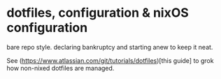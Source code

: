 # dotfiles, configuration & nixOS configuration

bare repo style. declaring bankruptcy and starting anew to keep it neat.

See (https://www.atlassian.com/git/tutorials/dotfiles)[this guide] to grok how non-nixed dotfiles are managed.
